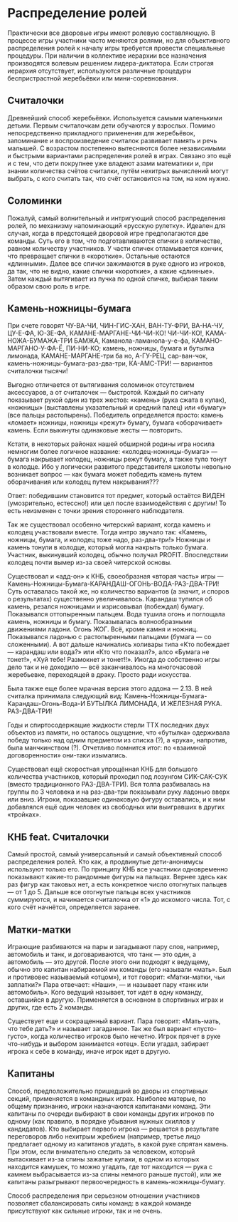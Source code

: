 # Распределение ролей

Практически все дворовые игры имеют ролевую составляющую. В процессе игры участники часто меняются ролями, но для объективного распределения ролей к началу игры требуется провести специальные процедуры. При наличии в коллективе иерархии все назначения производятся волевым решением лидера-диктатора. Если строгая иерархия отсутствует, используются различные процедуры беспристрастной жеребьёвки или мини-соревнования.

## Считалочки

Древнейший способ жеребьёвки. Используется самыми маленькими детьми. Первым считалочкам дети обучаются у взрослых. Помимо непосредственно прикладного применения для жеребьёвок, запоминание и воспроизведение считалок развивает память и речь малышей. С возрастом постепенно вытесняются более независимыми и быстрыми вариантами распределения ролей в играх. Связано это ещё и с тем, что дети покрупнее уже владеют азами математики и, при знании количества счётов считалки, путём нехитрых вычислений могут выбрать, с кого считать так, что счёт остановится на том, на ком нужно.

## Соломинки

Пожалуй, самый волнительный и интригующий способ распределения ролей, по механизму напоминающий «русскую рулетку». Идеален для случая, когда в предстоящей дворовой игре предполагаются две команды. Суть его в том, что подготавливаются спички в количестве, равном количеству участников. У части спичек отламывается кончик, что превращает спички в «короткие». Остальные остаются «длинными». Далее все спички зажимаются в руке одного из игроков, да так, что не видно, какие спички «короткие», а какие «длинные». Затем каждый вытягивает из пучка по одной спичке, выбирая таким образом свою роль в игре.

## Камень-ножницы-бумага

При счете говорят ЧУ-ВА-ЧИ, ЧИН-ГИС-ХАН, ВАН-ТУ-ФРИ, ВА-НА-ЧУ, ЦУ-Е-ФА, Ю-ЗЕ-ФА, КАМАНЕ-МАРГАНЕ-ЧИ-ЧИ-КО! ЧИ-ЧИ-КО!, КАМА-НОЖА-БУМАЖА-ТРИ БАМЖА, Каманола-ламанола-у-е-фа, КАМАНО-МАРГАНО-У-ФА-Ё, ПИ-НИ-КО; камень, ножницы, бумага и бутылка лимонада, КАМАНЕ-МАРГАНЕ-три ба но, А-ГУ-РЕЦ, сар-ван-чок, камень-ножницы-бумага-раз-два-три, КА-АМС-ТРИ! — вариантов считалочки тысячи!

Выгодно отличается от вытягивания соломинок отсутствием аксессуаров, а от считалочек — быстротой. Каждый по сигналу показывает рукой один из трех жестов: «камень» (рука сжата в кулак), «ножницы» (выставлены указательный и средний палец) или «бумагу» (все пальцы растопырены). Победитель определяется просто: камень «ломает» ножницы, ножницы «режут» бумагу, бумага «оборачивает» камень. Если выкинуты одинаковые жесты — повторить.

Кстати, в некоторых районах нашей обширной родины игра носила немногим более логичное название: «колодец-ножницы-бумага» — бумага накрывает колодец, ножницы режут бумагу, а также тупо тонут в колодце. Ибо у логически развитого представителя школоты невольно возникает вопрос — как бумага может победить камень путем оборачивания или колодец путем накрывания???

Ответ: победившим становится тот предмет, который остаётся ВИДЕН (умозрительно, естессно!) или цел после взаимодействия с другим! То есть неизменен с точки зрения стороннего наблюдателя.

Так же существовал особенно читерский вариант, когда камень и колодец участвовали вместе. Тогда интро звучало так: «Камень, ножницы, бумага, и колодец тоже надо, раз-два-три!» Ножницы и камень тонули в колодце, который могла накрыть только бумага. Участник, выкинувший колодец, обычно получал PROFIT. Впоследствии колодец почти вымер из-за cвоей читерской основы.

Существовал и «адд-он» к КНБ, своеобразная «вторая часть» игры — Камень-Ножницы-Бумага-КАРАНДАШ-ОГОНЬ-ВОДА-РАЗ-ДВА-ТРИ! Суть оставалась такой же, но количество вариантов (а значит, и споров о результатах) существенно увеличивалось. Карандаш тупился об камень, резался ножницами и изрисовывал (побеждал) бумагу. Показывался оттопыренным пальцем. Вода тушила огонь и поглощала камень, ножницы и бумагу. Показывалась волнообразными движениями ладони. Огонь ЖОГ. Всё, кроме камня и ножниц. Показывался ладонью с растопыренными пальцами (бумага — со сложенными). А вот дальше начинались холивары типа «Кто побеждает — карандаш или вода?» или «Кто что показал?», алсо «Бумага не тонет!», «Хуй тебе! Размокнет и тонет!!». Иногда до собственно игры дело так и не доходило — всё заканчивалось на многочасовой жеребьевке, переходящей в драку. Просто ради искусства.

Была также еще более мрачная версия этого аддона — 2.13. В ней считалка принимала следующий вид: Камень-Ножницы-Бумага-Карандаш-Огонь-Вода-И БУТЫЛКА ЛИМОНАДА, И ЖЕЛЕЗНАЯ РУКА. РАЗ-ДВА-ТРИ!

Годы и спиртосодержащие жидкости стерли ТТХ последних двух объектов из памяти, но осталось ощущение, что «бутылка» одерживала победу только над одним предметом из списка (?), а «рука», напротив, была манчкинством (?). Отчетливо помнится итог: по «взаимной договоренности» они-таки изымались.

Существовал ещё скоростная упрощённая КНБ для большого количества участников, который проходил под лозунгом СИК-САК-СУК (вместо традиционного РАЗ-ДВА-ТРИ). Вся толпа разбивалась на группы по 3 человека и на раз-два-три показывали руку ладонью вверх или вниз. Игроки, показавшие одинаковую фигуру оставались, и к ним добавлялся ещё один человек из свободных или выигравших в других «тройках».

## КНБ feat. Считалочки

Самый простой, самый универсальный и самый объективный способ распределения ролей. Кто как, а продвинутые дети-анонимусы используют только его. По принципу КНБ все участники одновременно показывают какие-то рандомные фигуры на пальцах. Вернее здесь как раз фигур как таковых нет, а есть конкретное число отогнутых пальцев — от 1 до 5. Дальше все отогнутые пальцы всех участников суммируются, и начинается считалочка от «1» до искомого числа. Тот, с кого счёт начнётся, определяется заранее.

## Матки-матки

Играющие разбиваются на пары и загадывают пару слов, например, автомобиль и танк, и договариваются, что танк — это один, а автомобиль — это другой. После этого они подходят к ведущему, обычно это капитан набираемой им команды (его называли «мать». Был и противовес называемый «отцом»), и тот говорит: «Матки-матки, чьи заплатки?» Пара отвечает: «Наши», — и называет пару «танк или автомобиль». Кого ведущий называет, тот идет в одну команду, оставшийся в другую. Применяется в основном в спортивных играх и других, где есть 2 команды.

Существует еще и сокращенный вариант. Пара говорит: «Мать-мать, что тебе дать?» и называет загаданное. Так же был вариант «пусто-густо», когда количество игроков было нечетно. Игрок прячет в руке что-нибудь и выбором занимается «отец». Если угадал, забирает игрока к себе в команду, иначе игрок идет в другую.

## Капитаны

Способ, предположительно пришедший во дворы из спортивных секций, применяется в командных играх. Наиболее матерые, по общему признанию, игроки назначаются капитанами команд. Эти капитаны по очереди выбирают в свои команды других игроков по одному (как правило, в порядке убывания нужных скиллов у кандидатов). Кто выбирает первого игрока — решается в результате переговоров либо нехитрым жребием (например, третье лицо предлагает одному из капитанов угадать, в какой руке спрятан камень. При этом, если внимательно следить за человеком, который вытаскивает из-за спины зажатые кулаки, в одном из которых находится камушек, то можно угадать, где тот находится — рука с камнем выбрасывается из-за спины немного раньше пустой), или же капитаны разыгрывают первоочередность в камень-ножницы-бумагу.

Способ распределения при серьезном отношении участников позволяет сбалансировать силы команд: в каждой команде присутствуют как сильные игроки, так и не очень.
